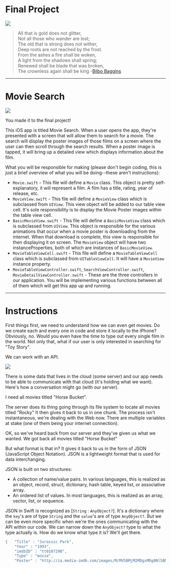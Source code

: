 # Final Project

![](https://s3.amazonaws.com/learn-verified/MovieSearchBilb.jpg)

> All that is gold does not glitter,  
Not all those who wander are lost;  
The old that is strong does not wither,  
Deep roots are not reached by the frost.  
From the ashes a fire shall be woken,  
A light from the shadows shall spring;  
Renewed shall be blade that was broken,  
The crownless again shall be king -[Bilbo Baggins](https://en.wikipedia.org/wiki/All_that_is_gold_does_not_glitter)

---

# Movie Search

![](https://s3.amazonaws.com/learn-verified/MovieSearchFinalImage.png)



You made it to the final project! 

This iOS app is titled Movie Search. When a user opens the app, they're presented with a screen that will allow them to search for a movie. The search will display the poster images of those films on a screen where the user can then scroll through the search results. When a poster image is tapped, it will bring up a detailed view which displays information about the film.

What you will be responsible for making (please don't begin coding, this is just a brief overview of what you will be doing--these aren't instructions):

* `Movie.swift` - This file will define a `Movie` class. This object is pretty self-explanatory, it will represent a film. A film has a title, rating, year of release, etc.
* `MovieView.swift` - This file will define a `MovieView` class which is subclassed from `UIView`. This view object will be added to our table view cell. It's sole responsibility is to display the Movie Poster images within the table view cell.
* `BasicMovieView.swift` - This file will define a `BasicMovieView` class which is subclassed from `UIView`. This object is responsible for the various animations that occur when a movie poster is downloading from the internet. When that download is complete, this view is responsible for then displaying it on screen. The `MovieView` object will have two instanceProperties, both of which are instances of `BasicMovieView`.
* `MovieTableViewCell.swift` - This file will define a `MovieTableViewCell` class which is subclassed from `UITableViewCell`. It will have a `MovieView` instance property.
* `MovieTableViewController.swift`, `SearchViewController.swift`, `MovieDetailViewController.swift` - These are the three controllers in our application. You will be implementing various functions between all of them which will get this app up and running.

---

# Instructions

First things first, we need to understand how we can even get movies. Do we create each and every one in code and store it locally to the iPhone? Obviously, no. Would you even have the time to type out every single film in the world. Not only that, what if our user is only interested in searching for "Toy Story".

We can work with an API.

![](https://s3.amazonaws.com/learn-verified/MovieSearchAPI.png)

There is some data that lives in the cloud (some server) and our app needs to be able to communicate with that cloud (it's holding what we want). Here's how a conversation might go (with our server).

I need all movies titled "Horse Bucket".

The server does its thing going through its file system to locate all movies titled "Rocky" It then gives it back to us in one chunk. The process isn't instantaneous, we're dealing with the Web now. There are multiple variables at stake (one of them being your internet connection).

OK, so we've heard back from our server and they've given us what we wanted. We got back all movies titled "Horse Bucket"

But what format is that in? It gives it back to us in the form of JSON (JavaScript Object Notation). JSON is a lightweight format that is used for data interchanging.

JSON is built on two structures:
* A collection of name/value pairs. In various languages, this is realized as an object, record, struct, dictionary, hash table, keyed list, or associative array.
* An ordered list of values. In most languages, this is realized as an array, vector, list, or sequence.

JSON in Swift is recognized as [`String` : `AnyObject?`]. It's a dictionary where the `key`'s are of type `String` and the `value`'s are of type `AnyObject?`. But we can be even more specific when we're the ones communicating with the API within our code. We can narrow down the `AnyObject?` type to what the type actually is. How do we know what type it is? We'll get there.


```swift
{ 	"Title" : "Jurassic Park",
 	"Year" : "1993",
 	"imdbID" : "tt0107290",
 	"Type" : "movie",
 	"Poster" : "http://ia.media-imdb.com/images/M/MV5BMjM2MDgxMDg0Nl5BMl5BanBnXkFtZTgwNTM2OTM5NDE@._V1_SX300.jpg" }
```











